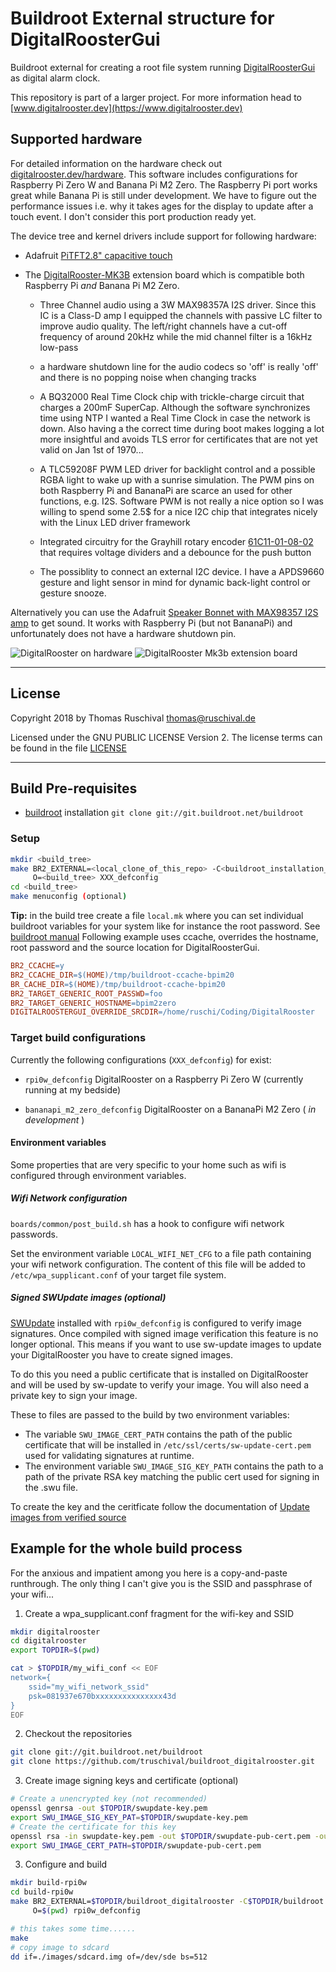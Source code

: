 # Buildroot External structure for DigitalRoosterGui

Buildroot external for creating a root file system running [DigitalRoosterGui](https://github.com/truschival/DigitalRoosterGui)
as digital alarm clock.

This repository is part of a larger project. For more information head to
[www.digitalrooster.dev](https://www.digitalrooster.dev)

## Supported hardware

For detailed information on the hardware check out
[digitalrooster.dev/hardware](https://digitalrooster.dev/hardware).  This
software includes configurations for Raspberry Pi Zero W and Banana Pi M2
Zero. The Raspberry Pi port works great while Banana Pi is still under
development.  We have to figure out the performance issues i.e. why it takes
ages for the display to update after a touch event. I don't consider this port
production ready yet.

The device tree and kernel drivers include support for following hardware:

-   Adafruit [PiTFT2.8" capacitive touch](https://learn.adafruit.com/downloads/pdf/adafruit-2-8-pitft-capacitive-touch.pdf)

-   The [DigitalRooster-MK3B](www.digitalrooster.dev/mk3b) extension board which
    is compatible both Raspberry Pi *and* Banana Pi M2 Zero.
    -   Three Channel audio using a 3W MAX98357A I2S driver. Since this IC is a
        Class-D amp I equipped the channels with passive LC filter to improve
        audio quality. The left/right channels have a cut-off frequency of
        around 20kHz while the mid channel filter is a 16kHz low-pass

    -   a hardware shutdown line for the audio codecs so 'off' is really 'off'
        and there is no popping noise when changing tracks

    -   A BQ32000 Real Time Clock chip with trickle-charge circuit that charges
        a 200mF SuperCap. Although the software synchronizes time using NTP I
        wanted a Real Time Clock in case the network is down. Also having a the
        correct time during boot makes logging a lot more insightful and avoids
        TLS error for certificates that are not yet valid on Jan 1st of 1970...

    -   A TLC59208F PWM LED driver for backlight control and a possible RGBA
        light to wake up with a sunrise simulation. The PWM pins on both
        Raspberry Pi and BananaPi are scarce an used for other functions,
        e.g. I2S. Software PWM is not really a nice option so I was willing to
        spend some 2.5$ for a nice I2C chip that integrates nicely with the
        Linux LED driver framework

    -   Integrated circuitry for the Grayhill rotary encoder
        [61C11-01-08-02](http://lgrws01.grayhill.com/web1/images/ProductImages/I-21-22.pdf)
        that requires voltage dividers and a debounce for the push button

    -   The possiblity to connect an external I2C device. I have a APDS9660
        gesture and light sensor in mind for dynamic back-light control or
        gesture snooze.

Alternatively you can use the Adafruit [Speaker Bonnet with MAX98357 I2S
amp](https://cdn-learn.adafruit.com/downloads/pdf/adafruit-speaker-bonnet-for-raspberry-pi.pdf)
to get sound. It works with Raspberry Pi (but not BananaPi) and unfortunately
does not have a hardware shutdown pin.

![DigitalRooster on hardware](./documentation/figs/Demo_on_hardware.jpg)
![DigitalRooster Mk3b extension board](./documentation/figs/DigitalRooster-mk3b.webp)

---

## License

Copyright 2018 by Thomas Ruschival <thomas@ruschival.de>

Licensed under the GNU PUBLIC LICENSE Version 2. The license terms can be found
in the file [LICENSE](./LICENSE)

---
## Build Pre-requisites

-   [buildroot](https://buildroot.org/) installation
    `git clone git://git.buildroot.net/buildroot`

### Setup

``` sh
mkdir <build_tree>
make BR2_EXTERNAL=<local_clone_of_this_repo> -C<buildroot_installation_dir> \
     O=<build_tree> XXX_defconfig
cd <build_tree>
make menuconfig (optional)
```

**Tip:** in the build tree create a file ``local.mk`` where you can set
individual buildroot variables for your system like for instance the root
password. See [buildroot manual](https://buildroot.org/downloads/manual/manual.html#_advanced_usage)
Following example uses ccache, overrides the hostname, root password and
the source location for DigitalRoosterGui.

``` Makefile
BR2_CCACHE=y
BR2_CCACHE_DIR=$(HOME)/tmp/buildroot-ccache-bpim20
BR_CACHE_DIR=$(HOME)/tmp/buildroot-ccache-bpim20
BR2_TARGET_GENERIC_ROOT_PASSWD=foo
BR2_TARGET_GENERIC_HOSTNAME=bpim2zero
DIGITALROOSTERGUI_OVERRIDE_SRCDIR=/home/ruschi/Coding/DigitalRooster
```

### Target build configurations

Currently the following configurations (`XXX_defconfig`) for exist:
-   `rpi0w_defconfig` DigitalRooster on a Raspberry Pi Zero W
    (currently running at my bedside)

-   `bananapi_m2_zero_defconfig` DigitalRooster on a BananaPi M2 Zero
    ( *in development* )

#### Environment variables
Some properties that are very specific to your home such as wifi is configured
through environment variables.

##### Wifi Network configuration

``boards/common/post_build.sh`` has a hook to configure wifi network passwords.

Set the environment variable ``LOCAL_WIFI_NET_CFG`` to a file path containing
your wifi network configuration. The content of this file will be added
to ``/etc/wpa_supplicant.conf`` of your target file system.

##### Signed SWUpdate images (optional)

[SWUpdate](https://sbabic.github.io/swupdate/index.html) installed with
`rpi0w_defconfig` is configured to verify image signatures. Once compiled with
signed image verification this feature is no longer optional. This means if you
want to use sw-update images to update your DigitalRooster you have to create
signed images.

To do this you need a public certificate that is installed on DigitalRooster and
will be used by sw-update to verify your image. You will also need a private key
to sign your image.

These to files are passed to the build by two environment variables:
*  The variable `SWU_IMAGE_CERT_PATH` contains the path of the public
   certificate that will be installed in `/etc/ssl/certs/sw-update-cert.pem`
   used for validating signatures at runtime.
*  The environment variable `SWU_IMAGE_SIG_KEY_PATH` contains the path
   to a path of the private RSA key matching the public cert used for
   signing in the .swu file.

To create the key and the ceritficate follow the documentation of
[Update images from verified source](https://sbabic.github.io/swupdate/signed_images.html)


## Example for the whole build process

For the anxious and impatient among you here is a copy-and-paste runthrough.
The only thing I can't give you is the SSID and passphrase of your wifi...

1. Create a wpa_supplicant.conf fragment for the wifi-key and SSID

``` sh
mkdir digitalrooster
cd digitalrooster
export TOPDIR=$(pwd)

cat > $TOPDIR/my_wifi_conf << EOF
network={
    ssid="my_wifi_network_ssid"
    psk=081937e670bxxxxxxxxxxxxxxx43d
}
EOF
```

2. Checkout the repositories

``` sh
git clone git://git.buildroot.net/buildroot
git clone https://github.com/truschival/buildroot_digitalrooster.git
```

3. Create image signing keys and certificate (optional)

``` sh
# Create a unencrypted key (not recommended)
openssl genrsa -out $TOPDIR/swupdate-key.pem
export SWU_IMAGE_SIG_KEY_PAT=$TOPDIR/swupdate-key.pem
# Create the certificate for this key
openssl rsa -in swupdate-key.pem -out $TOPDIR/swupdate-pub-cert.pem -outform PEM -pubout
export SWU_IMAGE_CERT_PATH=$TOPDIR/swupdate-pub-cert.pem
```

3. Configure and build

``` sh
mkdir build-rpi0w
cd build-rpi0w
make BR2_EXTERNAL=$TOPDIR/buildroot_digitalrooster -C$TOPDIR/buildroot \
     O=$(pwd) rpi0w_defconfig

# this takes some time......
make
# copy image to sdcard
dd if=./images/sdcard.img of=/dev/sde bs=512

```
